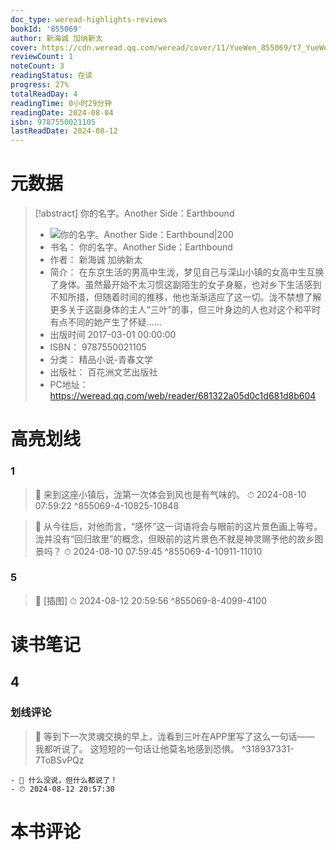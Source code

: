 ```yaml
---
doc_type: weread-highlights-reviews
bookId: '855069'
author: 新海诚 加纳新太
cover: https://cdn.weread.qq.com/weread/cover/11/YueWen_855069/t7_YueWen_855069.jpg
reviewCount: 1
noteCount: 3
readingStatus: 在读
progress: 27%
totalReadDay: 4
readingTime: 0小时29分钟
readingDate: 2024-08-04
isbn: 9787550021105
lastReadDate: 2024-08-12
---
```


# 元数据

> [!abstract] 你的名字。Another Side：Earthbound
>
> - ![ 你的名字。Another Side：Earthbound|200](https://cdn.weread.qq.com/weread/cover/11/YueWen_855069/t7_YueWen_855069.jpg)
> - 书名： 你的名字。Another Side：Earthbound
> - 作者： 新海诚 加纳新太
> - 简介： 在东京生活的男高中生泷，梦见自己与深山小镇的女高中生互换了身体。虽然最开始不太习惯这副陌生的女子身躯，也对乡下生活感到不知所措，但随着时间的推移，他也渐渐适应了这一切。泷不禁想了解更多关于这副身体的主人“三叶”的事，但三叶身边的人也对这个和平时有点不同的她产生了怀疑……
> - 出版时间 2017-03-01 00:00:00
> - ISBN： 9787550021105
> - 分类： 精品小说-青春文学
> - 出版社： 百花洲文艺出版社
> - PC地址：https://weread.qq.com/web/reader/681322a05d0c1d681d8b604

# 高亮划线

### 1

> 📌 来到这座小镇后，泷第一次体会到风也是有气味的。
> ⏱ 2024-08-10 07:59:22 ^855069-4-10825-10848

> 📌 从今往后，对他而言，“感怀”这一词语将会与眼前的这片景色画上等号。泷并没有“回归故里”的概念，但眼前的这片景色不就是神灵赐予他的故乡图景吗？
> ⏱ 2024-08-10 07:59:45 ^855069-4-10911-11010

### 5

> 📌 [插图]
> ⏱ 2024-08-12 20:59:56 ^855069-8-4099-4100

# 读书笔记

## 4

### 划线评论

> 📌 等到下一次灵魂交换的早上，泷看到三叶在APP里写了这么一句话——
> 我都听说了。
> 这短短的一句话让他莫名地感到恐惧。 ^318937331-7ToBSvPQz

    - 💭 什么没说，但什么都说了！
    - ⏱ 2024-08-12 20:57:30

# 本书评论
